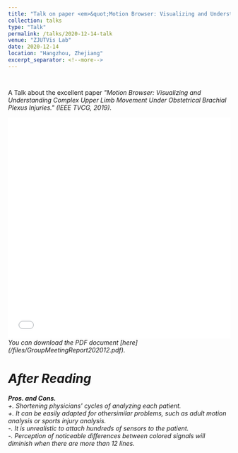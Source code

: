```yaml
---
title: "Talk on paper <em>&quot;Motion Browser: Visualizing and Understanding Complex Upper Limb Movement Under Obstetrical Brachial Plexus Injuries.&quot;</em>"
collection: talks
type: "Talk"
permalink: /talks/2020-12-14-talk
venue: "ZJUTVis Lab"
date: 2020-12-14
location: "Hangzhou, Zhejiang"
excerpt_separator: <!--more-->
---            
```


<!--more-->
                                                
A Talk about the excellent paper <em>"Motion Browser: Visualizing and Understanding Complex Upper Limb Movement Under Obstetrical Brachial Plexus Injuries." (IEEE TVCG, 2019)<em>.     
<iframe src="/files/GroupMeetingReport202012.pdf" width="100%" height="500" frameborder="no" border="0" marginwidth="0" marginheight="0"></iframe>    
You can download the PDF document [here](/files/GroupMeetingReport202012.pdf).

After Reading
======       
<strong>Pros. and Cons.</strong>                                  
+. Shortening physicians' cycles of analyzing each patient.                                      
+. It can be easily adapted for othersimilar problems, such as adult motion analysis or sports injury analysis.                                    
-. It is unrealistic to attach hundreds of sensors to the patient.                                     
-. Perception of noticeable differences between colored signals will diminish when there are more than 12 lines.                        